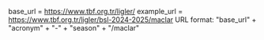 base_url = https://www.tbf.org.tr/ligler/
example_url = https://www.tbf.org.tr/ligler/bsl-2024-2025/maclar
URL format: "base_url" + "acronym" + "-" + "season" + "/maclar"